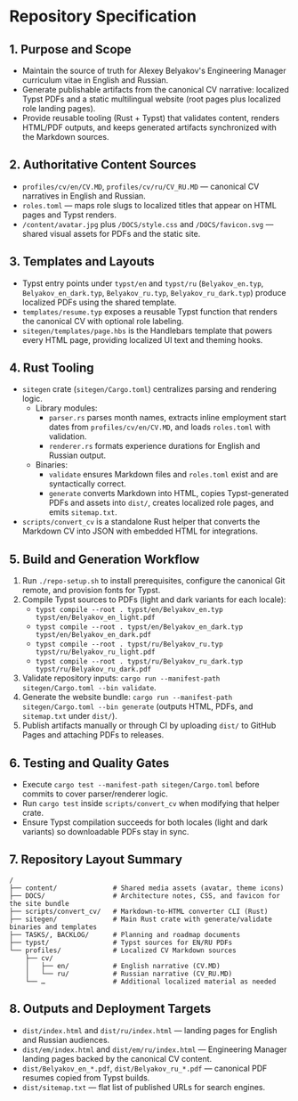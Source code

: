 # Repository Specification

## 1. Purpose and Scope
- Maintain the source of truth for Alexey Belyakov's Engineering Manager curriculum vitae in English and Russian.
- Generate publishable artifacts from the canonical CV narrative: localized Typst PDFs and a static multilingual website (root pages plus localized role landing pages).
- Provide reusable tooling (Rust + Typst) that validates content, renders HTML/PDF outputs, and keeps generated artifacts synchronized with the Markdown sources.

## 2. Authoritative Content Sources
- `profiles/cv/en/CV.MD`, `profiles/cv/ru/CV_RU.MD` — canonical CV narratives in English and Russian.
- `roles.toml` — maps role slugs to localized titles that appear on HTML pages and Typst renders.
- `/content/avatar.jpg` plus `/DOCS/style.css` and `/DOCS/favicon.svg` — shared visual assets for PDFs and the static site.

## 3. Templates and Layouts
- Typst entry points under `typst/en` and `typst/ru` (`Belyakov_en.typ`, `Belyakov_en_dark.typ`, `Belyakov_ru.typ`, `Belyakov_ru_dark.typ`) produce localized PDFs using the shared template.
- `templates/resume.typ` exposes a reusable Typst function that renders the canonical CV with optional role labeling.
- `sitegen/templates/page.hbs` is the Handlebars template that powers every HTML page, providing localized UI text and theming hooks.

## 4. Rust Tooling
- `sitegen` crate (`sitegen/Cargo.toml`) centralizes parsing and rendering logic.
  - Library modules:
    - `parser.rs` parses month names, extracts inline employment start dates from `profiles/cv/en/CV.MD`, and loads `roles.toml` with validation.
    - `renderer.rs` formats experience durations for English and Russian output.
  - Binaries:
    - `validate` ensures Markdown files and `roles.toml` exist and are syntactically correct.
    - `generate` converts Markdown into HTML, copies Typst-generated PDFs and assets into `dist/`, creates localized role pages, and emits `sitemap.txt`.
- `scripts/convert_cv` is a standalone Rust helper that converts the Markdown CV into JSON with embedded HTML for integrations.

## 5. Build and Generation Workflow
1. Run `./repo-setup.sh` to install prerequisites, configure the canonical Git remote, and provision fonts for Typst.
2. Compile Typst sources to PDFs (light and dark variants for each locale):
   - `typst compile --root . typst/en/Belyakov_en.typ typst/en/Belyakov_en_light.pdf`
   - `typst compile --root . typst/en/Belyakov_en_dark.typ typst/en/Belyakov_en_dark.pdf`
   - `typst compile --root . typst/ru/Belyakov_ru.typ typst/ru/Belyakov_ru_light.pdf`
   - `typst compile --root . typst/ru/Belyakov_ru_dark.typ typst/ru/Belyakov_ru_dark.pdf`
3. Validate repository inputs: `cargo run --manifest-path sitegen/Cargo.toml --bin validate`.
4. Generate the website bundle: `cargo run --manifest-path sitegen/Cargo.toml --bin generate` (outputs HTML, PDFs, and `sitemap.txt` under `dist/`).
5. Publish artifacts manually or through CI by uploading `dist/` to GitHub Pages and attaching PDFs to releases.

## 6. Testing and Quality Gates
- Execute `cargo test --manifest-path sitegen/Cargo.toml` before commits to cover parser/renderer logic.
- Run `cargo test` inside `scripts/convert_cv` when modifying that helper crate.
- Ensure Typst compilation succeeds for both locales (light and dark variants) so downloadable PDFs stay in sync.

## 7. Repository Layout Summary
```
/
├── content/              # Shared media assets (avatar, theme icons)
├── DOCS/                 # Architecture notes, CSS, and favicon for the site bundle
├── scripts/convert_cv/   # Markdown-to-HTML converter CLI (Rust)
├── sitegen/              # Main Rust crate with generate/validate binaries and templates
├── TASKS/, BACKLOG/      # Planning and roadmap documents
├── typst/                # Typst sources for EN/RU PDFs
└── profiles/             # Localized CV Markdown sources
    ├── cv/
    │   ├── en/           # English narrative (CV.MD)
    │   └── ru/           # Russian narrative (CV_RU.MD)
    └── …                 # Additional localized material as needed
```

## 8. Outputs and Deployment Targets
- `dist/index.html` and `dist/ru/index.html` — landing pages for English and Russian audiences.
- `dist/em/index.html` and `dist/em/ru/index.html` — Engineering Manager landing pages backed by the canonical CV content.
- `dist/Belyakov_en_*.pdf`, `dist/Belyakov_ru_*.pdf` — canonical PDF resumes copied from Typst builds.
- `dist/sitemap.txt` — flat list of published URLs for search engines.
